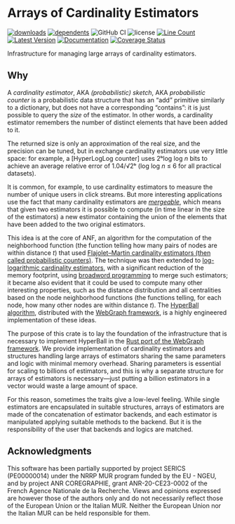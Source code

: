 # Arrays of Cardinality Estimators

[![downloads](https://img.shields.io/crates/d/card-est-array)](https://crates.io/crates/card-est-array)
[![dependents](https://img.shields.io/librariesio/dependents/cargo/card-est-array)](https://crates.io/crates/card-est-array/reverse_dependencies)
![GitHub CI](https://github.com/vigna/card-est-array-rs/actions/workflows/rust.yml/badge.svg)
![license](https://img.shields.io/crates/l/card-est-array)
[![Line Count](https://tokei.rs/b1/github/vigna/card-est-array-rs?type=Rust,Python)](https://github.com/vigna/card-est-array-rs)
[![Latest Version](https://img.shields.io/crates/v/card-est-array.svg)](https://crates.io/crates/card-est-array)
[![Documentation](https://docs.rs/card-est-array/badge.svg)](https://docs.rs/card-est-array)
[![Coverage Status](https://coveralls.io/repos/github/vigna/card-est-array-rs/badge.svg?branch=main)](https://coveralls.io/github/vigna/card-est-array-rs?branch=main)  

Infrastructure for managing large arrays of cardinality estimators.

## Why

A *cardinality estimator*, AKA *(probabilistic) sketch*, AKA *probabilistic
counter* is a probabilistic data structure that has an “add” primitive similarly
to a dictionary, but does not have a corresponding “contains”: it is just
possible to query the *size* of the estimator. In other words, a cardinality
estimator remembers the number of distinct elements that have been added to it.

The returned size is only an approximation of the real size, and the precision
can be tuned, but in exchange cardinality estimators use very little space: for
example, a [HyperLogLog counter] uses 2ᵇlog log *n* bits to achieve an average
relative error of 1.04/√2ᵇ (log log *n* ≤ 6 for all practical datasets).

It is common, for example, to use cardinality estimators to measure the number
of unique users in click streams. But more interesting applications use the fact
that many cardinality estimators are *[mergeable]*, which means that given two
estimators it is possible to compute (in time linear in the size of the estimators)
a new estimator containing the union of the elements that have been added to the
two original estimators.

This idea is at the core of ANF, an algorithm for the computation of the
neighborhood function (the function telling how many pairs of nodes are within
distance *t*) that used [Flajolet–Martin cardinality estimators (then called
probabilistic counters)](https://doi.org/10.1016%2F0022-0000%2885%2990041-8).
The technique was then extended to [log-logarithmic cardinality
estimators](https://algo.inria.fr/flajolet/Publications/FlFuGaMe07.pdf), with a
significant reduction of the memory footprint, using [broadword
programming](https://doi.org/10.1145/1963405.1963493) to merge such estimators;
it became also evident that it could be used to compute many other interesting
properties, such as the distance distribution and all centralities based on the
node neighborhood functions (the functions telling, for each node, how many
other nodes are within distance *t*). The [HyperBall
algorithm](https://doi.ieeecomputersociety.org/10.1109/ICDMW.2013.10),
distributed with the [WebGraph framework](https://webgraph.di.unimi.it/), is a
highly engineered implementation of these ideas.

The purpose of this crate is to lay the foundation of the infrastructure that is
necessary to implement HyperBall in the [Rust port of the WebGraph
framework](http://crates.io/crates/webgraph). We provide implementation of
cardinality estimators and structures handling large arrays of estimators
sharing the same parameters and logic with minimal memory overhead. Sharing
parameters is essential for scaling to billions of estimators, and this is why a
separate structure for arrays of estimators is necessary—just putting a billion
estimators in a vector would waste a large amount of space.

For this reason, sometimes the traits give a low-level feeling. While single
estimators are encapsulated in suitable structures, arrays of estimators are
made of the concatenation of estimator backends, and each estimator is manipulated
applying suitable methods to the backend. But it is the responsibility of the
user that backends and logics are matched.

## Acknowledgments

This software has been partially supported by project SERICS (PE00000014) under
the NRRP MUR program funded by the EU - NGEU, and by project ANR COREGRAPHIE,
grant ANR-20-CE23-0002 of the French Agence Nationale de la Recherche. Views and
opinions expressed are however those of the authors only and do not necessarily
reflect those of the European Union or the Italian MUR. Neither the European
Union nor the Italian MUR can be held responsible for them.

[mergeable]:
    <https://docs.rs/webgraph-algo/latest/webgraph-algo/traits/counter/trait.MergeLogic.html>
